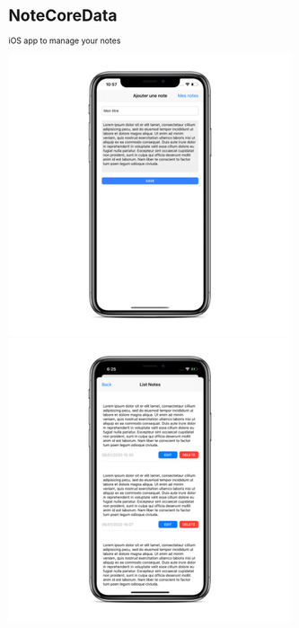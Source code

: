 # NoteCoreData
iOS app to manage your notes

![Ajouter une note](https://github.com/ismailkoksal/NoteCoreData/blob/master/Images/Simulator%20Screen%20Shot%20-%20iPhone%2011%20Pro%20Max%20-%202020-01-08%20at%2010.57.28_iphonexspacegrey_portrait.png?raw=true)
![Mes notes](https://github.com/ismailkoksal/NoteCoreData/blob/master/Images/Simulator%20Screen%20Shot%20-%20iPhone%2011%20Pro%20Max%20-%202020-01-08%20at%2006.25.38_iphonexspacegrey_portrait.png?raw=true)
